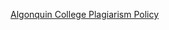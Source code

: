 [Algonquin College Plagiarism Policy](https://www.algonquincollege.com/policies/files/2016/04/AA20.pdf)
